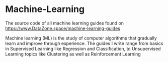 # Machine-Learning
The source code of all machine learning guides found on https://www.DataZone.space/machine-learning-guides

Machine learning (ML) is the study of computer algorithms that gradually learn and improve through experience. The guides I write range from basics in Supervised Learning like Regression and Classification, to Unsupervised Learning topics like Clustering as well as Reinforcement Learning
